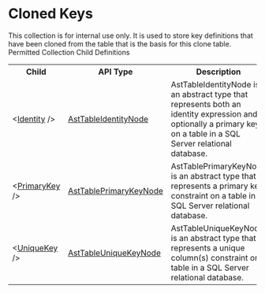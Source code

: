 # Cloned Keys

<div class="LanguageSummary"><div class ="SummaryItem">This collection is for internal use only.  It is used to store key definitions that have been cloned from the table that is the basis for this clone table.</div></div><div class="SchemaBindingGroup"><div class="SchemaBindingGroupHeader">Permitted Collection Child Definitions</div><table id="SchemaBindingList" class="SchemaBindingList"><tbody><tr><th class="SchemaBindingNameColumnHeader">Child</th><th class="SchemaBindingTypeColumnHeader">API Type</th><th class="SchemaBindingSummaryColumnHeader">Description</th></tr><tr class="cd0"><td class="SchemaBindingName"><span class="punc">&lt;</span><a href=Varigence.Languages.Biml.Table.AstTableIdentityNode.html">Identity</a><span class="punc"> /&gt;</span></td><td class="SchemaBindingType"><a href="../api-reference/Varigence.Languages.Biml.Table.AstTableIdentityNode.html">AstTableIdentityNode</a></td><td class="SchemaBindingSummary">AstTableIdentityNode is an abstract type that represents both an identity expression and optionally a primary key on a table in a SQL Server relational database.</td></tr><tr class="cd1"><td class="SchemaBindingName"><span class="punc">&lt;</span><a href=Varigence.Languages.Biml.Table.AstTablePrimaryKeyNode.html">PrimaryKey</a><span class="punc"> /&gt;</span></td><td class="SchemaBindingType"><a href="../api-reference/Varigence.Languages.Biml.Table.AstTablePrimaryKeyNode.html">AstTablePrimaryKeyNode</a></td><td class="SchemaBindingSummary">AstTablePrimaryKeyNode is an abstract type that represents a primary key constraint on a table in a SQL Server relational database.</td></tr><tr class="cd0"><td class="SchemaBindingName"><span class="punc">&lt;</span><a href=Varigence.Languages.Biml.Table.AstTableUniqueKeyNode.html">UniqueKey</a><span class="punc"> /&gt;</span></td><td class="SchemaBindingType"><a href="../api-reference/Varigence.Languages.Biml.Table.AstTableUniqueKeyNode.html">AstTableUniqueKeyNode</a></td><td class="SchemaBindingSummary">AstTableUniqueKeyNode is an abstract type that represents a unique column(s) constraint on a table in a SQL Server relational database.</td></tr></tbody></table></div>